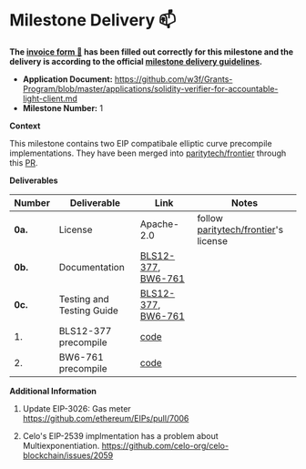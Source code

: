 # Milestone Delivery :mailbox:

**The [invoice form :pencil:](https://docs.google.com/forms/d/e/1FAIpQLSfmNYaoCgrxyhzgoKQ0ynQvnNRoTmgApz9NrMp-hd8mhIiO0A/viewform) has been filled out correctly for this milestone and the delivery is according to the official [milestone delivery guidelines](https://github.com/w3f/Grants-Program/blob/master/docs/Support%20Docs/milestone-deliverables-guidelines.md).**

- **Application Document:** https://github.com/w3f/Grants-Program/blob/master/applications/solidity-verifier-for-accountable-light-client.md
- **Milestone Number:** 1

**Context**

This milestone contains two EIP compatibale elliptic curve precompile implementations. They have been merged into [paritytech/frontier](https://github.com/paritytech/frontier) through this [PR](https://github.com/paritytech/frontier/pull/1049/).

**Deliverables**

| Number  | Deliverable               | Link                                                                                                                                                                                                               | Notes                                                                          |
| ------- | ------------------------- | ------------------------------------------------------------------------------------------------------------------------------------------------------------------------------------------------------------------ | ------------------------------------------------------------------------------ |
| **0a.** | License                   | Apache-2.0                                                                                                                                                                                                         | follow [paritytech/frontier](https://github.com/paritytech/frontier)'s license |
| **0b.** | Documentation             | [BLS12-377](https://paritytech.github.io/frontier/rustdocs/pallet_evm_precompile_bls12377/index.html), [BW6-761](https://paritytech.github.io/frontier/rustdocs/pallet_evm_precompile_bw6761/index.html)           |                                                                                |
| **0c.** | Testing and Testing Guide | [BLS12-377](https://github.com/paritytech/frontier/blob/master/frame/evm/precompile/bls12377/src/tests.rs), [BW6-761](https://github.com/paritytech/frontier/blob/master/frame/evm/precompile/bw6761/src/tests.rs) |                                                                                |
| 1.      | BLS12-377 precompile      | [code](https://github.com/paritytech/frontier/blob/master/frame/evm/precompile/bls12377/src/lib.rs)                                                                                                                |                                                                                |
| 2.      | BW6-761 precompile        | [code](https://github.com/paritytech/frontier/blob/master/frame/evm/precompile/bw6761/src/lib.rs)                                                                                                                  |                                                                                |

**Additional Information**

1. Update EIP-3026: Gas meter
   https://github.com/ethereum/EIPs/pull/7006

2. Celo's EIP-2539 implmentation has a problem about Multiexponentiation.
   https://github.com/celo-org/celo-blockchain/issues/2059
